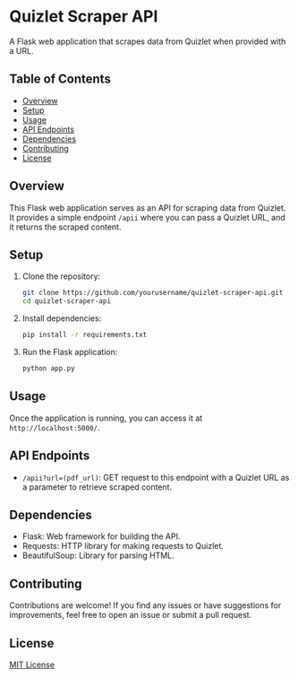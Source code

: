 # Quizlet Scraper API

A Flask web application that scrapes data from Quizlet when provided with a URL.

## Table of Contents

- [Overview](#overview)
- [Setup](#setup)
- [Usage](#usage)
- [API Endpoints](#api-endpoints)
- [Dependencies](#dependencies)
- [Contributing](#contributing)
- [License](#license)

## Overview

This Flask web application serves as an API for scraping data from Quizlet. It provides a simple endpoint `/apii` where you can pass a Quizlet URL, and it returns the scraped content.

## Setup

1. Clone the repository:

    ```bash
    git clone https://github.com/yourusername/quizlet-scraper-api.git
    cd quizlet-scraper-api
    ```

2. Install dependencies:

    ```bash
    pip install -r requirements.txt
    ```

3. Run the Flask application:

    ```bash
    python app.py
    ```

## Usage

Once the application is running, you can access it at `http://localhost:5000/`.

## API Endpoints

- `/apii?url=(pdf_url)`: GET request to this endpoint with a Quizlet URL as a parameter to retrieve scraped content.

## Dependencies

- Flask: Web framework for building the API.
- Requests: HTTP library for making requests to Quizlet.
- BeautifulSoup: Library for parsing HTML.

## Contributing

Contributions are welcome! If you find any issues or have suggestions for improvements, feel free to open an issue or submit a pull request.

## License

[MIT License](LICENSE)
